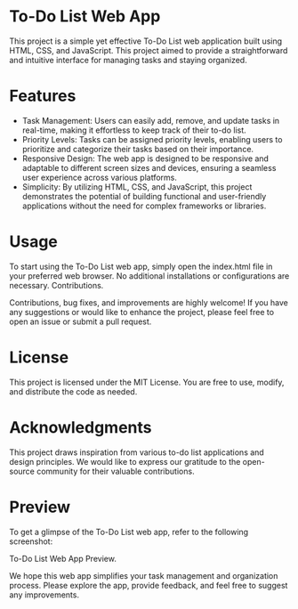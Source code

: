 # To-Do List Web App

This project is a simple yet effective To-Do List web application built using HTML, CSS, and JavaScript. This project aimed to provide a straightforward and intuitive interface for managing tasks and staying organized.

# Features

- Task Management: Users can easily add, remove, and update tasks in real-time, making it effortless to keep track of their to-do list.
- Priority Levels: Tasks can be assigned priority levels, enabling users to prioritize and categorize their tasks based on their importance.
- Responsive Design: The web app is designed to be responsive and adaptable to different screen sizes and devices, ensuring a seamless user experience across various platforms.
- Simplicity: By utilizing HTML, CSS, and JavaScript, this project demonstrates the potential of building functional and user-friendly applications without the need for complex frameworks or libraries.

# Usage

To start using the To-Do List web app, simply open the index.html file in your preferred web browser. No additional installations or configurations are necessary.
Contributions.

Contributions, bug fixes, and improvements are highly welcome! If you have any suggestions or would like to enhance the project, please feel free to open an issue or submit a pull request.

# License

This project is licensed under the MIT License. You are free to use, modify, and distribute the code as needed.

# Acknowledgments

This project draws inspiration from various to-do list applications and design principles. We would like to express our gratitude to the open-source community for their valuable contributions.

# Preview

To get a glimpse of the To-Do List web app, refer to the following screenshot:

To-Do List Web App Preview.

We hope this web app simplifies your task management and organization process. Please explore the app, provide feedback, and feel free to suggest any improvements.
